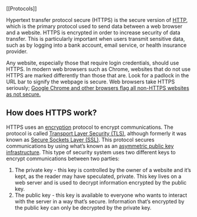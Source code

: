 [[Protocols]]

Hypertext transfer protocol secure (HTTPS) is the secure version of [HTTP](https://www.cloudflare.com/learning/ddos/glossary/hypertext-transfer-protocol-http/), which is the primary protocol used to send data between a web browser and a website. HTTPS is encrypted in order to increase security of data transfer. This is particularly important when users transmit sensitive data, such as by logging into a bank account, email service, or health insurance provider.

Any website, especially those that require login credentials, should use HTTPS. In modern web browsers such as Chrome, websites that do not use HTTPS are marked differently than those that are. Look for a padlock in the URL bar to signify the webpage is secure. Web browsers take HTTPS seriously; [Google Chrome and other browsers flag all non-HTTPS websites as not secure.](https://www.cloudflare.com/learning/ssl/why-use-https/)

## How does HTTPS work?

HTTPS uses an [encryption](https://www.cloudflare.com/learning/ssl/what-is-encryption/) protocol to encrypt communications. The protocol is called [Transport Layer Security (TLS)](https://www.cloudflare.com/learning/ssl/transport-layer-security-tls/), although formerly it was known as [Secure Sockets Layer (SSL)](https://www.cloudflare.com/learning/ssl/what-is-ssl/). This protocol secures communications by using what’s known as an [asymmetric public key infrastructure](https://www.cloudflare.com/learning/ssl/how-does-public-key-encryption-work/). This type of security system uses two different keys to encrypt communications between two parties:

1. The private key - this key is controlled by the owner of a website and it’s kept, as the reader may have speculated, private. This key lives on a web server and is used to decrypt information encrypted by the public key.
2. The public key - this key is available to everyone who wants to interact with the server in a way that’s secure. Information that’s encrypted by the public key can only be decrypted by the private key.